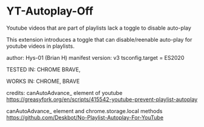 # YT-Autoplay-Off

Youtube videos that are part of playlists lack a toggle to disable auto-play

This extension introduces a toggle that can disable/reenable auto-play for youtube videos in playlists. 

author: Hys-01 (Brian H) 
manifest version: v3 
tsconfig.target = ES2020

TESTED IN: 
    CHROME
    BRAVE,
    
WORKS IN: 
    CHROME,
    BRAVE


credits: 
canAutoAdvance_ element of youtube
    https://greasyfork.org/en/scripts/415542-youtube-prevent-playlist-autoplay 

canAutoAdvance_ element and chrome.storage.local methods 
    https://github.com/Deskbot/No-Playlist-Autoplay-For-YouTube




